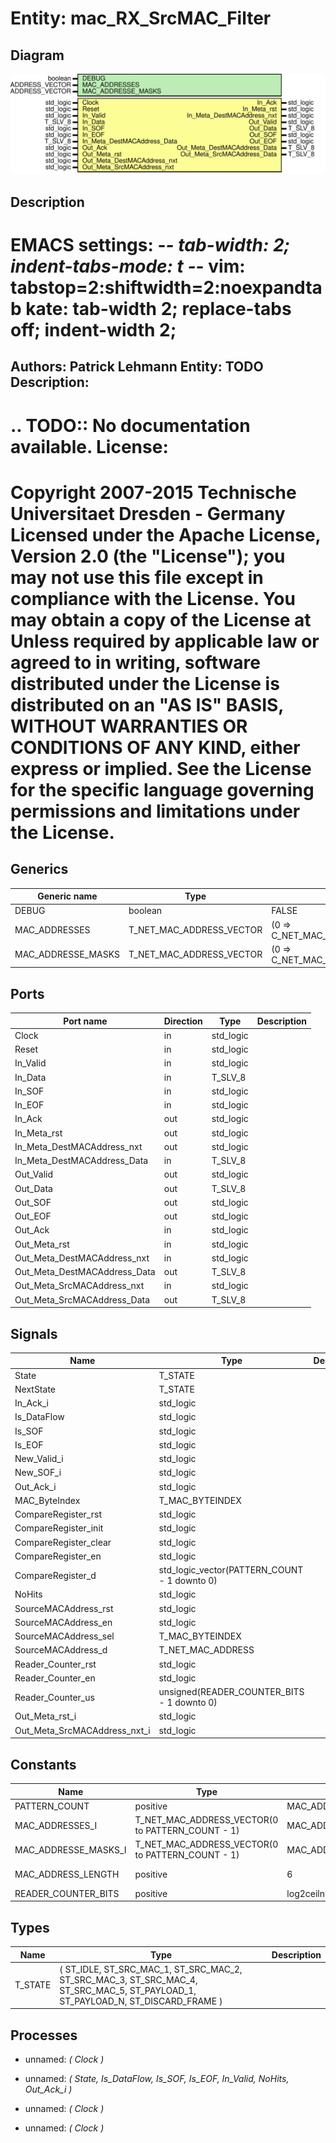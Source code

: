 # Entity: mac_RX_SrcMAC_Filter
## Diagram
![Diagram](mac_RX_SrcMAC_Filter.svg "Diagram")
## Description
EMACS settings: -*-  tab-width: 2; indent-tabs-mode: t -*-
vim: tabstop=2:shiftwidth=2:noexpandtab
kate: tab-width 2; replace-tabs off; indent-width 2;
=============================================================================
Authors:				 	Patrick Lehmann
Entity:				 	TODO
Description:
-------------------------------------
.. TODO:: No documentation available.
License:
=============================================================================
Copyright 2007-2015 Technische Universitaet Dresden - Germany
Licensed under the Apache License, Version 2.0 (the "License");
you may not use this file except in compliance with the License.
You may obtain a copy of the License at
Unless required by applicable law or agreed to in writing, software
distributed under the License is distributed on an "AS IS" BASIS,
WITHOUT WARRANTIES OR CONDITIONS OF ANY KIND, either express or implied.
See the License for the specific language governing permissions and
limitations under the License.
=============================================================================
## Generics
| Generic name       | Type                     | Value                          | Description |
| ------------------ | ------------------------ | ------------------------------ | ----------- |
| DEBUG              | boolean                  | FALSE                          |             |
| MAC_ADDRESSES      | T_NET_MAC_ADDRESS_VECTOR | (0 => C_NET_MAC_ADDRESS_EMPTY) |             |
| MAC_ADDRESSE_MASKS | T_NET_MAC_ADDRESS_VECTOR | (0 => C_NET_MAC_MASK_DEFAULT)  |             |
## Ports
| Port name                    | Direction | Type      | Description |
| ---------------------------- | --------- | --------- | ----------- |
| Clock                        | in        | std_logic |             |
| Reset                        | in        | std_logic |             |
| In_Valid                     | in        | std_logic |             |
| In_Data                      | in        | T_SLV_8   |             |
| In_SOF                       | in        | std_logic |             |
| In_EOF                       | in        | std_logic |             |
| In_Ack                       | out       | std_logic |             |
| In_Meta_rst                  | out       | std_logic |             |
| In_Meta_DestMACAddress_nxt   | out       | std_logic |             |
| In_Meta_DestMACAddress_Data  | in        | T_SLV_8   |             |
| Out_Valid                    | out       | std_logic |             |
| Out_Data                     | out       | T_SLV_8   |             |
| Out_SOF                      | out       | std_logic |             |
| Out_EOF                      | out       | std_logic |             |
| Out_Ack                      | in        | std_logic |             |
| Out_Meta_rst                 | in        | std_logic |             |
| Out_Meta_DestMACAddress_nxt  | in        | std_logic |             |
| Out_Meta_DestMACAddress_Data | out       | T_SLV_8   |             |
| Out_Meta_SrcMACAddress_nxt   | in        | std_logic |             |
| Out_Meta_SrcMACAddress_Data  | out       | T_SLV_8   |             |
## Signals
| Name                         | Type                                         | Description |
| ---------------------------- | -------------------------------------------- | ----------- |
| State                        | T_STATE                                      |             |
| NextState                    | T_STATE                                      |             |
| In_Ack_i                     | std_logic                                    |             |
| Is_DataFlow                  | std_logic                                    |             |
| Is_SOF                       | std_logic                                    |             |
| Is_EOF                       | std_logic                                    |             |
| New_Valid_i                  | std_logic                                    |             |
| New_SOF_i                    | std_logic                                    |             |
| Out_Ack_i                    | std_logic                                    |             |
| MAC_ByteIndex                | T_MAC_BYTEINDEX                              |             |
| CompareRegister_rst          | std_logic                                    |             |
| CompareRegister_init         | std_logic                                    |             |
| CompareRegister_clear        | std_logic                                    |             |
| CompareRegister_en           | std_logic                                    |             |
| CompareRegister_d            | std_logic_vector(PATTERN_COUNT - 1 downto 0) |             |
| NoHits                       | std_logic                                    |             |
| SourceMACAddress_rst         | std_logic                                    |             |
| SourceMACAddress_en          | std_logic                                    |             |
| SourceMACAddress_sel         | T_MAC_BYTEINDEX                              |             |
| SourceMACAddress_d           | T_NET_MAC_ADDRESS                            |             |
| Reader_Counter_rst           | std_logic                                    |             |
| Reader_Counter_en            | std_logic                                    |             |
| Reader_Counter_us            | unsigned(READER_COUNTER_BITS - 1 downto 0)   |             |
| Out_Meta_rst_i               | std_logic                                    |             |
| Out_Meta_SrcMACAddress_nxt_i | std_logic                                    |             |
## Constants
| Name                 | Type                                             | Value                           | Description    |
| -------------------- | ------------------------------------------------ | ------------------------------- | -------------- |
| PATTERN_COUNT        | positive                                         |  MAC_ADDRESSES'length           |                |
| MAC_ADDRESSES_I      | T_NET_MAC_ADDRESS_VECTOR(0 to PATTERN_COUNT - 1) |  MAC_ADDRESSES                  |                |
| MAC_ADDRESSE_MASKS_I | T_NET_MAC_ADDRESS_VECTOR(0 to PATTERN_COUNT - 1) |  MAC_ADDRESSE_MASKS             |                |
| MAC_ADDRESS_LENGTH   | positive                                         |  6                              | MAC -> 6 bytes |
| READER_COUNTER_BITS  | positive                                         |  log2ceilnz(MAC_ADDRESS_LENGTH) |                |
## Types
| Name    | Type                                                                                                                                                      | Description |
| ------- | --------------------------------------------------------------------------------------------------------------------------------------------------------- | ----------- |
| T_STATE | ( 		ST_IDLE, 			ST_SRC_MAC_1, 			ST_SRC_MAC_2, 			ST_SRC_MAC_3, 			ST_SRC_MAC_4, 			ST_SRC_MAC_5, 			ST_PAYLOAD_1, 			ST_PAYLOAD_N, 		ST_DISCARD_FRAME 	) |             |
## Processes
- unnamed: _( Clock )_

- unnamed: _( State, Is_DataFlow, Is_SOF, Is_EOF, In_Valid, NoHits, Out_Ack_i )_

- unnamed: _( Clock )_

- unnamed: _( Clock )_

